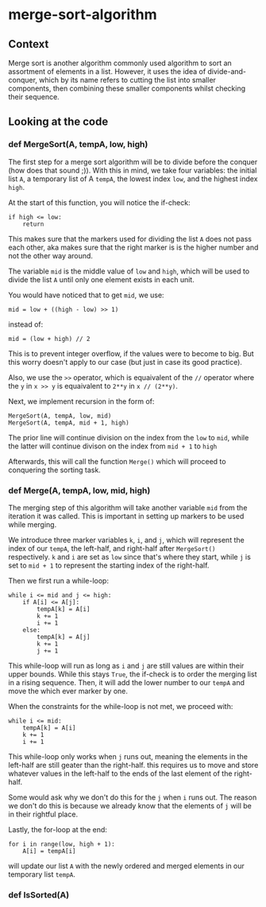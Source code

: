 # merge-sort-algorithm

## Context

Merge sort is another algorithm commonly used algorithm to sort an assortment of elements in a list. However, it uses the idea of divide-and-conquer, which by its name refers to cutting the list into smaller components, then combining these smaller components whilst checking their sequence.

## Looking at the code

### def MergeSort(A, tempA, low, high)

The first step for a merge sort algorithm will be to divide before the conquer (how does that sound ;\)). With this in mind, we take four variables: the initial list `A`, a temporary list of A `tempA`, the lowest index `low`, and the highest index `high`. 

At the start of this function, you will notice the if-check:

```
if high <= low:
    return
```

This makes sure that the markers used for dividing the list `A` does not pass each other, aka makes sure that the right marker is is the higher number and not the other way around.

The variable `mid` is the middle value of `low` and `high`, which will be used to divide the list `A` until only one element exists in each unit. 

You would have noticed that to get `mid`, we use:

```
mid = low + ((high - low) >> 1)
```

instead of:

```
mid = (low + high) // 2
```

This is to prevent integer overflow, if the values were to become to big. But this worry doesn't apply to our case (but just in case its good practice).

Also, we use the `>>` operator, which is equaivalent of the `//` operator where the `y` in `x >> y` is equaivalent to `2**y` in `x // (2**y)`.

Next, we implement recursion in the form of:

```
MergeSort(A, tempA, low, mid)
MergeSort(A, tempA, mid + 1, high)
```

The prior line will continue division on the index from the `low` to `mid`, while the latter will continue divison on the index from `mid + 1` to `high`

Afterwards, this will call the function `Merge()` which will proceed to conquering the sorting task.

### def Merge(A, tempA, low, mid, high)

The merging step of this algorithm will take another variable `mid` from the iteration it was called. This is important in setting up markers to be used while merging.

We introduce three marker variables `k`, `i`, and `j`, which will represent the index of our `tempA`, the left-half, and right-half after `MergeSort()` respectively. `k` and `i` are set as `low` since that's where they start, while `j` is set to `mid + 1` to represent the starting index of the right-half.

Then we first run a while-loop:

```
while i <= mid and j <= high:
    if A[i] <= A[j]:
        tempA[k] = A[i]
        k += 1
        i += 1
    else:
        tempA[k] = A[j]
        k += 1
        j += 1
```

This while-loop will run as long as `i` and `j` are still values are within their upper bounds. While this stays `True`, the if-check is to order the merging list in a rising sequence. Then, it will add the lower number to our `tempA` and move the which ever marker by one.

When the constraints for the while-loop is not met, we proceed with:

```
while i <= mid:
    tempA[k] = A[i]
    k += 1
    i += 1
```

This while-loop only works when `j` runs out, meaning the elements in the left-half are still geater than the right-half. this requires us to move and store whatever values in the left-half to the ends of the last element of the right-half. 

Some would ask why we don't do this for the `j` when `i` runs out. The reason we don't do this is because we already know that the elements of `j` will be in their rightful place.

Lastly, the for-loop at the end:

```
for i in range(low, high + 1):
    A[i] = tempA[i]
```

will update our list `A` with the newly ordered and merged elements in our temporary list `tempA`. 

### def IsSorted(A)
